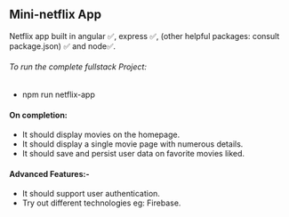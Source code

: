 ## Mini-netflix App
Netflix app built in angular ✅, express ✅, (other helpful packages: consult package.json) ✅ and node✅.

###### To run the complete fullstack Project: 
   - npm run netflix-app


#### On completion:
- It should display movies on the homepage.
- It should display a single movie page with numerous details.
- It should save and persist user data on favorite movies liked.

#### Advanced Features:-
- It should support user authentication. 
- Try out different technologies eg: Firebase.